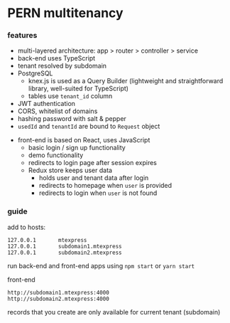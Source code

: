 # PERN multitenancy


### features

- multi-layered architecture: app > router > controller > service
- back-end uses TypeScript
- tenant resolved by subdomain
- PostgreSQL
  - knex.js is used as a Query Builder (lightweight and straightforward library, well-suited for TypeScript)
  - tables use `tenant_id` column
- JWT authentication
- CORS, whitelist of domains
- hashing password with salt & pepper
- `usedId` and `tenantId` are bound to `Request` object


* front-end is based on React, uses JavaScript
  * basic login / sign up functionality
  * demo functionality
  * redirects to login page after session expires
  * Redux store keeps user data
    * holds user and tenant data after login
    * redirects to homepage when `user` is provided
    * redirects to login when `user` is not found

### guide

add to hosts:

```
127.0.0.1       mtexpress
127.0.0.1       subdomain1.mtexpress
127.0.0.1       subdomain2.mtexpress
```

run back-end and front-end apps using `npm start` or `yarn start`


front-end

```
http://subdomain1.mtexpress:4000
http://subdomain2.mtexpress:4000
```

records that you create are only available for current tenant (subdomain)
